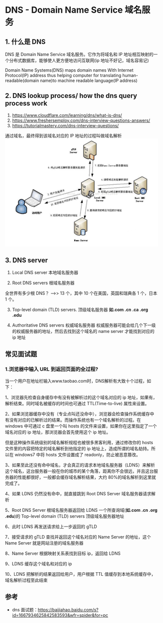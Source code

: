 # DNS - Domain Name Service 域名服务

## 1. 什么是 DNS

DNS 是 Domain Name Service 域名服务。它作为将域名和 IP 地址相互映射的一个分布式数据库，能够使人更方便地访问互联网(ip 地址不好记，域名容易记)

Domain Name Systems(DNS) maps domain names With Internet Protocol(IP) address thus helping computer for translating human-readable(domain name)to machine readable language(IP address)

## 2. DNS lookup process/ how the dns query process work

1. https://www.cloudflare.com/learning/dns/what-is-dns/
2. https://www.freshersemploy.com/dns-interview-questions-answers/
3. https://tutorialmastery.com/dns-interview-questions/

通过域名，最终得到该域名对应的 IP 地址的过程叫做域名解析
![alt text](../image/域名解析.jpg)

## 3. DNS server

1. Local DNS server 本地域名服务器

2. Root DNS servers 根域名服务器

全世界有多少根 DNS？ -->> 13 个，其中 10 个在美国，英国和瑞典各 1 个，日本 1 个。

3. Top-level domain (TLD) servers. 顶级域名服务器
   **如.com .cn .ca .org .edu**

4. Authoritative DNS servers 权威域名服务器
   权威服务器可能会给几个下一级的权威服务器的地址，然后去找到这个域名的 name server 才能找到对应的 ip 地址

## 常见面试题

### 1.浏览器中输入 URL 到返回页面的全过程?

当一个用户在地址栏输入www.taobao.com时，DNS解析有大致十个过程，如下：

1、浏览器先检查自身缓存中有没有被解析过的这个域名对应的 ip 地址，如果有，解析结束。同时域名被缓存的时间也可通过 TTL(Time-to-live) 属性来设置。

2、如果浏览器缓存中没有（专业点叫还没命中），浏览器会检查操作系统缓存中有没有对应的已解析过的结果。而操作系统也有一个域名解析的过程。在 windows 中可通过 c 盘里一个叫 hosts 的文件来设置，如果你在这里指定了一个域名对应的 ip 地址，那浏览器会首先使用这个 ip 地址。

但是这种操作系统级别的域名解析规程也被很多黑客利用，通过修改你的 hosts 文件里的内容把特定的域名解析到他指定的 ip 地址上，造成所谓的域名劫持。所以在 windows7 中将 hosts 文件设置成了 readonly，防止被恶意篡改。

3、如果至此还没有命中域名，才会真正的请求本地域名服务器（LDNS）来解析这个域名，这台服务器一般在你的城市的某个角落，距离你不会很远，并且这台服务器的性能都很好，一般都会缓存域名解析结果，大约 80%的域名解析到这里就完成了。

4、如果 LDNS 仍然没有命中，就直接跳到 Root DNS Server 域名服务器请求解析

5、Root DNS Server 根域名服务器返回给 LDNS 一个所查询域(**如.com .cn .org .edu**)的 Top-level domain (TLD) servers 顶级域名服务器地址

6、此时 LDNS 再发送请求给上一步返回的 gTLD

7、接受请求的 gTLD 查找并返回这个域名对应的 Name Server 的地址，这个 Name Server 就是网站注册的域名服务器

8、Name Server 根据映射关系表找到目标 ip，返回给 LDNS

9、LDNS 缓存这个域名和对应的 ip

10、LDNS 把解析的结果返回给用户，用户根据 TTL 值缓存到本地系统缓存中，域名解析过程至此结束

## 参考

- dns 面试题：https://baijiahao.baidu.com/s?id=1667934625842583593&wfr=spider&for=pc
